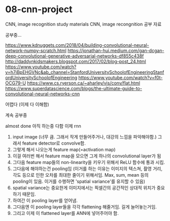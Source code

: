 # 08-cnn-project

CNN, image recognition study materials
CNN, image recongnition 공부 자료


공부중...

https://www.kdnuggets.com/2018/04/building-convolutional-neural-network-numpy-scratch.html
https://jonathan-hui.medium.com/gan-dcgan-deep-convolutional-generative-adversarial-networks-df855c438f
http://daddynkidsmakers.blogspot.com/2017/02/blog-post_24.html
https://www.youtube.com/watch?v=h7iBpEHGVNc&ab_channel=StanfordUniversitySchoolofEngineeringStanfordUniversitySchoolofEngineering
https://www.youtube.com/watch?v=f0t-OCG79-U
https://www.cs.ryerson.ca/~aharley/vis/conv/flat.html
https://www.superdatascience.com/blogs/the-ultimate-guide-to-convolutional-neural-networks-cnn

어렵다 (이제 다 이해함)

계속 공부중

almost done
아직
하는중
다함
이제 rnn

1. input image (너무 큼. 그래서 작게 만들어주거나, 대강의 느낌을 파악해야함.) 그래서 feature detector로 convolve함.
2. 그렇게 해서 나오는게 feature map(=activation map)
3. 이걸 여러번 해서 feature map을 모으면 그게 하나의 convolutional layer가 됨
4. 그다음 feature map들의 non-linearity을 키우기 위해서 ReLU 함수에 통과 시킴.
5. 그다음에 해야하는건 pooling임 (이거를 하는 이유는 이미지의 텍스쳐, 촬영 거리, 각도 등으로 인한 오차를 최대한 줄이기 위해서임. Max, sum, mean 등의 pooling이 있음. 이거를 수행하면 'spatial variance'를 유지할 수 있음)
6. spatial variance는 중요한게 이미지에서는 픽셀간의 공간적인 상대적 위치가 중요하기 때문임.
7. 하여간 이 pooling layer를 얻어냄.
8. 그다음엔 이 pooling layer들을 각각 flattening 해줄거임. 길게 늘어놓는거임.
9. 그리고 이제 이 flattened layer를 ANN에 넣어주어야 함.























